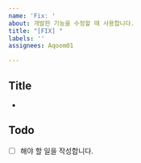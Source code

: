 ```yaml
---
name: 'Fix: '
about: 개발한 기능을 수정할 때 사용합니다.
title: "[FIX] "
labels: ''
assignees: Aqoom01

---
```


## Title
- 

## Todo
- [ ] 해야 할 일을 작성합니다.
